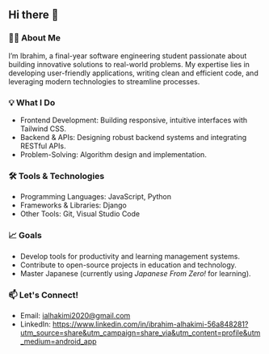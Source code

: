 ## Hi there 👋
### 👨‍💻 About Me  
I’m Ibrahim, a final-year software engineering student passionate about building innovative solutions to real-world problems. My expertise lies in developing user-friendly applications, writing clean and efficient code, and leveraging modern technologies to streamline processes.

 ### 💡 What I Do  
- Frontend Development: Building responsive, intuitive interfaces with Tailwind CSS.  
- Backend & APIs: Designing robust backend systems and integrating RESTful APIs.  
- Problem-Solving: Algorithm design and implementation.

### 🛠️ Tools & Technologies  
- Programming Languages: JavaScript, Python  
- Frameworks & Libraries: Django
- Other Tools: Git, Visual Studio Code

### 📈 Goals  
- Develop tools for productivity and learning management systems.  
- Contribute to open-source projects in education and technology.
- Master Japanese (currently using *Japanese From Zero!* for learning).  

 ### 📫  Let's Connect!  
- Email: ialhakimi2020@gmail.com
- LinkedIn:  https://www.linkedin.com/in/ibrahim-alhakimi-56a848281?utm_source=share&utm_campaign=share_via&utm_content=profile&utm_medium=android_app
<!--
**Brhum1/Brhum1** is a ✨ _special_ ✨ repository because its `README.md` (this file) appears on your GitHub profile.

Here are some ideas to get you started:

- 🔭 I’m currently working on ...
- 🌱 I’m currently learning ...
- 👯 I’m looking to collaborate on ...
- 🤔 I’m looking for help with ...
- 💬 Ask me about ...
- 📫 How to reach me: ...
- 😄 Pronouns: ...
- ⚡ Fun fact: ...
-->
